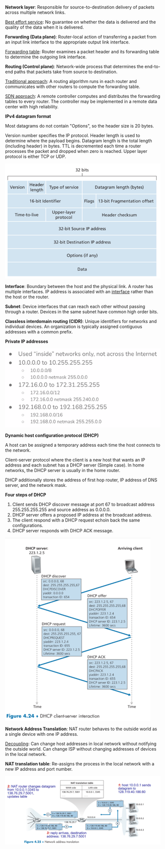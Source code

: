 **Network layer**: Responsible for source-to-destination delivery of packets across multiple network links.

<ins>Best effort service</ins>: No guarantee on whether the data is delivered and the quality of the data when it is delivered.

**Forwarding (Data plane)**: Router-local action of transferring a packet from an input link interface to the appropriate output link interface.

<ins>Forwarding table</ins>: Router examines a packet header and its forwarding table to determine the outgoing link interface.

**Routing (Control plane)**: Network-wide process that determines the end-to-end paths that packets take from source to destination.

<ins>Traditional approach</ins>: A routing algorithm runs in each router and communicates with other routers to compute the forwarding table.

<ins>SDN approach</ins>: A remote controller computes and distributes the forwarding tables to every router. The controller may be implemented in a remote data center with high reliability.

**IPv4 datagram format**

Most datagrams do not contain "Options", so the header size is 20 bytes.

Version number specifies the IP protocol. Header length is used to determine where the payload begins. Datagram length is the total length (including header) in bytes. TTL is decremented each time a router processes the packet and dropped when zero is reached. Upper layer protocol is either TCP or UDP.

![](images/Pasted%20image%2020220201161147.png)

**Interface**: Boundary between the host and the physical link. A router has multiple interfaces. IP address is associated with an <ins>interface</ins> rather than the host or the router.

**Subnet**: Device interfaces that can reach each other without passing through a router. Devices in the same subnet have common high order bits.

**Classless interdomain routing (CIDR)**: Unique identifiers for networks and individual devices. An organization is typically assigned contiguous addresses with a common prefix.

**Private IP addresses**

![](images/Pasted%20image%2020220205163216.png)

**Dynamic host configuration protocol (DHCP)**

A host can be assigned a temporary address each time the host connects to the network.

Client-server protocol where the client is a new host that wants an IP address and each subnet has a DHCP server (Simple case). In home networks, the DHCP server is usually in the home router.

DHCP additionally stores the address of first hop router, IP address of DNS server, and the network mask.

**Four steps of DHCP**

1. Client sends DHCP discover message at port 67 to broadcast address 255.255.255.255 and source address as 0.0.0.0.
2. DHCP server offers a proposed IP address at the broadcast address.
3. The client respond with a DHCP request echoin back the same configurations.
4. DHCP server responds with DHCP ACK message.

![](images/Pasted%20image%2020220205164833.png)

**Network Address Translation**: NAT router behaves to the outside world as a single device with one IP address.

<ins>Decoupling</ins>: Can change host addresses in local network without notifying the outside world. Can change ISP without changing addresses of devices in the local network.

**NAT translation table**: Re-assigns the process in the local network with a new IP address and port number.

![](images/Pasted%20image%2020220205165707.png)